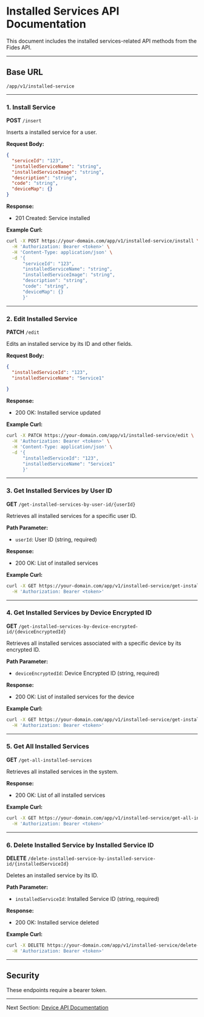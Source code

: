 # Installed Services API Documentation

This document includes the installed services-related API methods from the Fides API.

---

## Base URL

```
/app/v1/installed-service
```

---

### 1. Install Service

**POST** `/insert`

Inserts a installed service for a user.

**Request Body:**

```json
{
  "serviceId": "123",
  "installedServiceName": "string",
  "installedServiceImage": "string",
  "description": "string",
  "code": "string",
  "deviceMap": {}
}
```

**Response:**

* 201 Created: Service installed

**Example Curl:**

```bash
curl -X POST https://your-domain.com/app/v1/installed-service/install \
  -H 'Authorization: Bearer <token>' \
  -H 'Content-Type: application/json' \
  -d '{
      "serviceId": "123",
      "installedServiceName": "string",
      "installedServiceImage": "string",
      "description": "string",
      "code": "string",
      "deviceMap": {}
      }'
```

---


### 2. Edit Installed Service

**PATCH** `/edit`

Edits an installed service by its ID and other fields.

**Request Body:**

```json
{
  "installedServiceId": "123",
  "installedServiceName": "Service1"
  
}
```

**Response:**

* 200 OK: Installed service updated

**Example Curl:**

```bash
curl -X PATCH https://your-domain.com/app/v1/installed-service/edit \
  -H 'Authorization: Bearer <token>' \
  -H 'Content-Type: application/json' \
  -d '{
      "installedServiceId": "123",
      "installedServiceName": "Service1"
      }'
```

---

### 3. Get Installed Services by User ID

**GET** `/get-installed-services-by-user-id/{userId}`

Retrieves all installed services for a specific user ID.

**Path Parameter:**

* `userId`: User ID (string, required)

**Response:**

* 200 OK: List of installed services

**Example Curl:**

```bash
curl -X GET https://your-domain.com/app/v1/installed-service/get-installed-services-by-user-id/123 \
  -H 'Authorization: Bearer <token>'
```

---

### 4. Get Installed Services by Device Encrypted ID

**GET** `/get-installed-services-by-device-encrypted-id/{deviceEncryptedId}`

Retrieves all installed services associated with a specific device by its encrypted ID.

**Path Parameter:**

* `deviceEncryptedId`: Device Encrypted ID (string, required)

**Response:**

* 200 OK: List of installed services for the device

**Example Curl:**

```bash
curl -X GET https://your-domain.com/app/v1/installed-service/get-installed-services-by-device-encrypted-id/abc123 \
  -H 'Authorization: Bearer <token>'
```

---

### 5. Get All Installed Services

**GET** `/get-all-installed-services`

Retrieves all installed services in the system.

**Response:**

* 200 OK: List of all installed services

**Example Curl:**

```bash
curl -X GET https://your-domain.com/app/v1/installed-service/get-all-installed-services \
  -H 'Authorization: Bearer <token>'
```

---

### 6. Delete Installed Service by Installed Service ID

**DELETE** `/delete-installed-service-by-installed-service-id/{installedServiceId}`

Deletes an installed service by its ID.

**Path Parameter:**

* `installedServiceId`: Installed Service ID (string, required)

**Response:**

* 200 OK: Installed service deleted

**Example Curl:**

```bash
curl -X DELETE https://your-domain.com/app/v1/installed-service/delete-installed-service-by-installed-service-id/123 \
  -H 'Authorization: Bearer <token>'
```

---

## Security

These endpoints require a bearer token.

---

Next Section: [Device API Documentation](devices.md)

